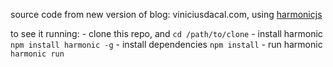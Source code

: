 source code from new version of blog: viniciusdacal.com, using [harmonicjs](https://github.com/JSRocksHQ/harmonic)


to see it running:
	- clone this repo, and `cd /path/to/clone`
	- install harmonic `npm install harmonic -g`
	- install dependencies `npm install`
	- run harmonic `harmonic run`

